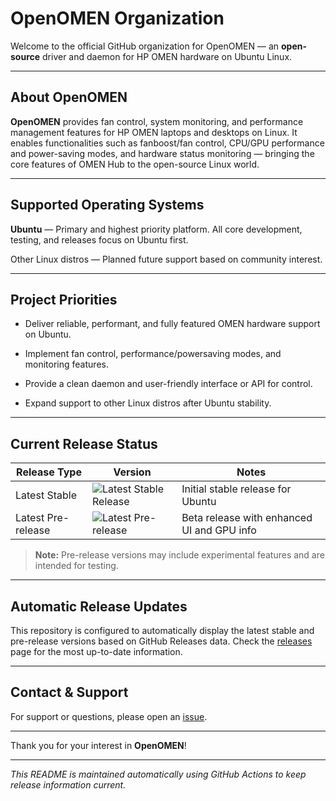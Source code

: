 # OpenOMEN Organization

Welcome to the official GitHub organization for OpenOMEN — an **open-source** driver and daemon for HP OMEN hardware on Ubuntu Linux.

---

## About OpenOMEN

**OpenOMEN** provides fan control, system monitoring, and performance management features for HP OMEN laptops and desktops on Linux. It enables functionalities such as fanboost/fan control, CPU/GPU performance and power-saving modes, and hardware status monitoring — bringing the core features of OMEN Hub to the open-source Linux world.

---

## Supported Operating Systems

**Ubuntu** — Primary and highest priority platform. All core development, testing, and releases focus on Ubuntu first.

Other Linux distros — Planned future support based on community interest.

---

## Project Priorities

- Deliver reliable, performant, and fully featured OMEN hardware support on Ubuntu.

- Implement fan control, performance/powersaving modes, and monitoring features.

- Provide a clean daemon and user-friendly interface or API for control.

- Expand support to other Linux distros after Ubuntu stability.

---

## Current Release Status

| Release Type     | Version | Notes                                   |
|------------------|---------|-----------------------------------------|
| Latest Stable    | ![Latest Stable Release](https://img.shields.io/github/v/release/sysINFapp/ubuntu?logo=github) | Initial stable release for Ubuntu       |
| Latest Pre-release | ![Latest Pre-release](https://img.shields.io/badge/pub-Prerelease--1.1.0--beta-orange) | Beta release with enhanced UI and GPU info |

> **Note:** Pre-release versions may include experimental features and are intended for testing.

---

## Automatic Release Updates

This repository is configured to automatically display the latest stable and pre-release versions based on GitHub Releases data. Check the [releases](https://github.com/sysINFapp/ubuntu/releases) page for the most up-to-date information.

---

## Contact & Support

For support or questions, please open an [issue](https://github.com/openOMEN/ubuntu/issues).

---

Thank you for your interest in **OpenOMEN**!

---

*This README is maintained automatically using GitHub Actions to keep release information current.*
